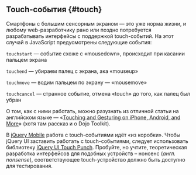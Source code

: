 ## Touch-события {#touch}

Смартфоны с большим сенсорным экраном — это уже норма жизни, и любому web-разработчику рано или поздно потребуется разрабатывать интерфейсы с поддержкой touch-событий. На этот случай в JavaScript предусмотрены следующие события:

`touchstart` — событие схоже с «mousedown», происходит при касании пальцем экрана

`touchend` — убираем палец с экрана, ака «mouseup»

`touchmove` — водим пальцем по экрану — «mousemove»

`touchcancel` — странное событие, отмена «touch» до того, как палец был убран

О том, как с ними работать, можно разузнать из отличной статьи на английском языке — «[Touching and Gesturing on iPhone, Android, and More](http://www.sitepen.com/blog/?p=3425)» (хотя там рассказ и о Dojo Toolkit).

В [jQuery Mobile](/appendix/jquery_mobile.md) работа с touch-событиями идёт «из коробки». Чтобы jQuery UI заставить работать с touch-событиями, следует использовать библиотеку [jQuery UI Touch Punch](http://touchpunch.furf.com/). Пробуйте, но учтите, теоретическая разработка интерфейсов для подобных устройств – нонсенс (_англ. nonsense_), соответствующее touch-устройство должно быть доступно для тестирования.
